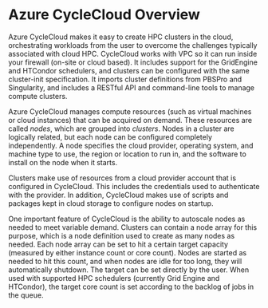 # Azure CycleCloud Overview

Azure CycleCloud makes it easy to create HPC clusters in the cloud, orchestrating workloads from the user to overcome the challenges typically associated with cloud HPC. CycleCloud works with VPC so it can run inside your firewall (on-site or cloud based). It includes support for the GridEngine and HTCondor schedulers, and clusters can be configured with the same cluster-init specification. It imports cluster definitions from PBSPro and Singularity, and includes a RESTful API and command-line tools to manage compute clusters.

Azure CycleCloud manages compute resources (such as virtual machines or cloud instances) that can be acquired on demand. These resources are called *nodes*, which are grouped into *clusters*. Nodes in a cluster are logically related, but each node can be configured completely independently. A node specifies the cloud provider, operating system, and machine type to use, the region or location to run in, and the software to install on the node when it starts.

Clusters make use of resources from a cloud provider account that is configured in CycleCloud. This includes the credentials used to authenticate with the provider. In addition, CycleCloud makes use of scripts and packages kept in cloud storage to configure nodes on startup.

One important feature of CycleCloud is the ability to autoscale nodes as needed to meet variable demand. Clusters can contain a node array for this purpose, which is a node definition used to create as many nodes as needed. Each node array can be set to hit a certain target capacity (measured by either instance count or core count). Nodes are started as needed to hit this count, and when nodes are idle for too long, they will automatically shutdown. The target can be set directly by the user. When used with supported HPC schedulers (currently Grid Engine and HTCondor), the target core count is set according to the backlog of jobs in the queue.
